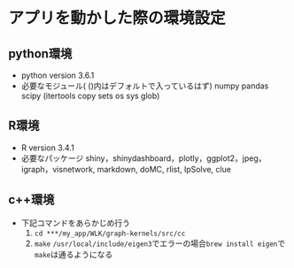 # アプリを動かした際の環境設定

## python環境
- python version
	3.6.1
- 必要なモジュール( ()内はデフォルトで入っているはず)
	numpy pandas scipy (itertools copy sets os sys glob)

## R環境
- R version
	3.4.1
- 必要なパッケージ 
	shiny，shinydashboard，plotly，ggplot2，jpeg，igraph，visnetwork, markdown, doMC, rlist, lpSolve, clue


## c++環境
- 下記コマンドをあらかじめ行う
	1. `cd ***/my_app/WLK/graph-kernels/src/cc`
	2. `make`
	`/usr/local/include/eigen3`でエラーの場合`brew install eigen`で`make`は通るようになる



